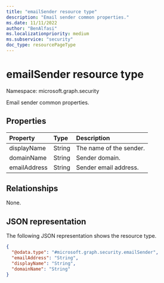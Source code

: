 ```yaml
---
title: "emailSender resource type"
description: "Email sender common properties."
ms.date: 11/11/2022
author: "BenAlfasi"
ms.localizationpriority: medium
ms.subservice: "security"
doc_type: resourcePageType
---
```


# emailSender resource type

Namespace: microsoft.graph.security

Email sender common properties.

## Properties
|Property|Type|Description|
|:---|:---|:---|
|displayName|String|The name of the sender.|
|domainName|String|Sender domain.|
|emailAddress|String|Sender email address.|

## Relationships
None.

## JSON representation
The following JSON representation shows the resource type.
<!-- {
  "blockType": "resource",
  "@odata.type": "microsoft.graph.security.emailSender"
}
-->
``` json
{
  "@odata.type": "#microsoft.graph.security.emailSender",
  "emailAddress": "String",
  "displayName": "String",
  "domainName": "String"
}
```

